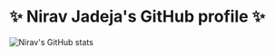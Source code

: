 # ✨ Nirav Jadeja's GitHub profile ✨ 

![Nirav's GitHub stats](https://github-readme-stats.vercel.app/api?username=nj261&theme=dark&show_icons=true&count_private=true)

<!--
**NJ261/NJ261** is a ✨ _special_ ✨ repository because its `README.md` (this file) appears on your GitHub profile.

Here are some ideas to get you started:

- 🔭 I’m currently working on ...
- 🌱 I’m currently learning ...
- 👯 I’m looking to collaborate on ...
- 🤔 I’m looking for help with ...
- 💬 Ask me about ...
- 📫 How to reach me: ...
- 😄 Pronouns: ...
- ⚡ Fun fact: ...
-->
